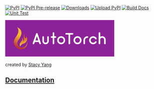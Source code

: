 [![PyPI](https://img.shields.io/pypi/v/autotorch.svg)](https://pypi.python.org/pypi/autotorch)
[![PyPI Pre-release](https://img.shields.io/badge/pypi--prerelease-v0.0.2-ff69b4.svg)](https://pypi.org/project/autotorch/#history)
[![Downloads](http://pepy.tech/badge/autotorch)](http://pepy.tech/project/autotorch)
[![Upload PyPI](https://github.com/StacyYang/AutoTorch/workflows/Upload%20Python%20Package/badge.svg)](https://github.com/StacyYang/AutoTorch/actions)
[![Build Docs](https://github.com/StacyYang/AutoTorch/workflows/Build%20Docs/badge.svg)](https://github.com/StacyYang/AutoTorch/actions)
[![Unit Test](https://github.com/StacyYang/AutoTorch/workflows/Python%20application/badge.svg)](https://github.com/StacyYang/AutoTorch/actions)

<div align="left">
  <a href="https://autotorch.org"><img src="https://raw.githubusercontent.com/StacyYang/AutoTorch/master/docs/source/_static/logo.jpg" width="350"></a>
</div>

created by [Stacy Yang](http://stacyyang.org/)

## [Documentation](https://autotorch.org/)
